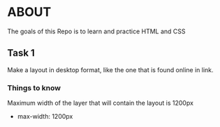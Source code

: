 # ABOUT

The goals of this Repo is to learn and practice HTML and CSS

## Task 1

Make a layout in desktop format, like the one that is found online in link.

### Things to know

Maximum width of the layer that will contain the layout is 1200px

- max-width: 1200px
